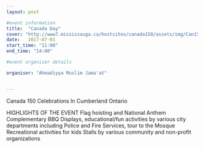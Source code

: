 ```yaml
---
layout: post

#event information
title:  "Canada Day"
cover: "http://www7.mississauga.ca/hostsites/canada150/assets/img/Can150intro.jpg"
date:   2017-07-01
start_time: "11:00"
end_time: "14:00"

#event organiser details

organiser: "Ahmadiyya Muslim Jama'at"


---
```

Canada 150 Celebrations In Cumberland Ontario

HIGHLIGHTS OF THE EVENT
Flag hoisting and National Anthem
Complementary BBQ
Displays, educational/fun activities by various city departments including Police and Fire Services, tour to the Mosque
Recreational activities for kids
Stalls by various community and non-profit organizations
